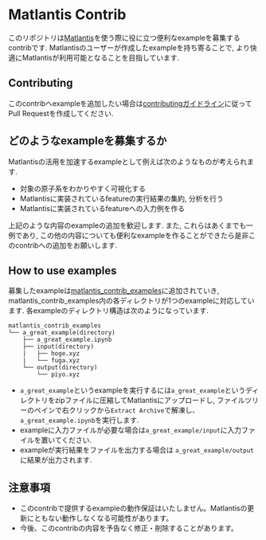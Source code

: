 # Matlantis Contrib

このリポジトリは[Matlantis](https://matlantis.com/ja/)を使う際に役に立つ便利なexampleを募集するcontribです. Matlantisのユーザーが作成したexampleを持ち寄ることで, より快適にMatlantisが利用可能となることを目指しています.

## Contributing
このcontribへexampleを追加したい場合は[contributingガイドライン](CONTRIBUTING.md)に従ってPull Requestを作成してください.

## どのようなexampleを募集するか
Matlantisの活用を加速するexampleとして例えば次のようなものが考えられます.
- 対象の原子系をわかりやすく可視化する
- Matlantisに実装されているfeatureの実行結果の集約, 分析を行う
- Matlantisに実装されているfeatureへの入力例を作る

上記のような内容のexampleの追加を歓迎します. また, これらはあくまでも一例であり, この他の内容についても便利なexampleを作ることができたら是非このcontribへの追加をお願いします.

## How to use examples
募集したexampleは[matlantis_contrib_examples](matlantis_contrib_examples)に追加されていき, matlantis_contrib_examples内の各ディレクトリが1つのexampleに対応しています. 各exampleのディレクトリ構造は次のようになっています.

```
matlantis_contrib_examples
└── a_great_example(directory)
    ├── a_great_example.ipynb
    ├── input(directory)
    |   ├── hoge.xyz
    |   └── fuga.xyz
    └── output(directory)
        └── piyo.xyz
```
- `a_great_example`というexampleを実行するには`a_great_example`というディレクトリをzipファイルに圧縮してMatlantisにアップロードし, ファイルツリーのペインで右クリックから`Extract Archive`で解凍し、`a_great_example.ipynb`を実行します.
- exampleに入力ファイルが必要な場合は`a_great_example/input`に入力ファイルを置いてください.
- exampleが実行結果をファイルを出力する場合は `a_great_example/output`に結果が出力されます.


## 注意事項

* このcontribで提供するexampleの動作保証はいたしません。Matlantisの更新にともない動作しなくなる可能性があります。
* 今後、このcontribの内容を予告なく修正・削除することがあります。
